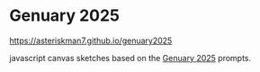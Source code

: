 # Genuary 2025
https://asteriskman7.github.io/genuary2025

javascript canvas sketches based on the [Genuary 2025](https://genuary.art/prompts) prompts.
